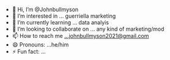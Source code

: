 - 👋 Hi, I’m @Johnbullmyson
- 👀 I’m interested in ... guerriella marketing
- 🌱 I’m currently learning ... data analyis
- 💞️ I’m looking to collaborate on ... any kind of marketing/mod
- 📫 How to reach me ...johnbullmyson2021@gmail.com
- 😄 Pronouns: ...he/him
- ⚡ Fun fact: ...

<!---
Johnbullmyson/Johnbullmyson is a ✨ special ✨ repository because its `README.md` (this file) appears on your GitHub profile.
You can click the Preview link to take a look at your changes.
--->
